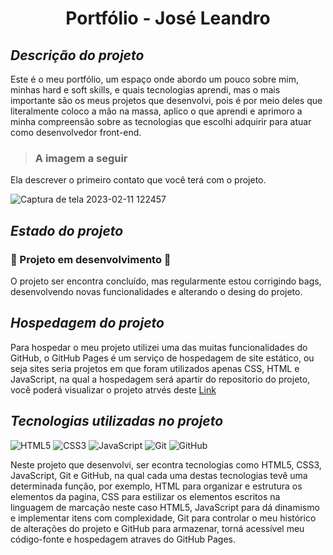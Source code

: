 

 # <h1 align="center">Portfólio - José Leandro</h1>

<div align="center">
  

  
 </div>

 
 ## *Descrição do projeto*

Este é o meu portfólio, um espaço onde abordo um pouco sobre mim, minhas hard e soft skills, e quais tecnologias aprendi, mas o mais importante são os meus projetos que desenvolvi, pois é por meio deles que literalmente coloco a mão na massa, aplico o que aprendi e aprimoro a minha compreensão sobre as tecnologias que escolhi adquirir para  atuar como desenvolvedor front-end.

> ### A imagem a seguir
Ela descrever o primeiro contato que você terá com o projeto.

<div>

![Captura de tela 2023-02-11 122457](https://user-images.githubusercontent.com/104599482/230514899-98f6527b-20db-4060-beaa-6c59667105ed.png)
    
</div>

## *Estado do projeto*

### :construction: Projeto em desenvolvimento :construction:
 
<p>O projeto ser encontra concluído, mas regularmente estou corrigindo bags, desenvolvendo novas funcionalidades e alterando o desing do projeto.</p>

## *Hospedagem do projeto*

Para hospedar o meu projeto utilizei uma das muitas funcionalidades do GitHub, o GitHub Pages é um serviço de hospedagem de site estático, ou seja sites seria projetos em que
foram utilizados apenas CSS, HTML e JavaScript, na qual a hospedagem será apartir do repositorio do projeto, você poderá visualizar o projeto atrvés deste 
[Link](https://joseleandro7i.github.io/projeto-one-protifolio/)


## *Tecnologias utilizadas no projeto*

![HTML5](https://img.shields.io/badge/html5-%23E34F26.svg?style=for-the-badge&logo=html5&logoColor=white)  ![CSS3](https://img.shields.io/badge/css3-%231572B6.svg?style=for-the-badge&logo=css3&logoColor=white)    ![JavaScript](https://img.shields.io/badge/javascript-%23323330.svg?style=for-the-badge&logo=javascript&logoColor=%23F7DF1E)   ![Git](https://img.shields.io/badge/git-%23F05033.svg?style=for-the-badge&logo=git&logoColor=white) ![GitHub](https://img.shields.io/badge/github-%23121011.svg?style=for-the-badge&logo=github&logoColor=white)

Neste projeto que desenvolvi, ser econtra tecnologias como HTML5, CSS3, JavaScript, Git e GitHub, na qual cada uma destas tecnologias tevê uma  determinada função, por exemplo, HTML para organizar e estrutura os elementos da pagina, 
CSS para estilizar os elementos escritos na linguagem de marcação neste caso HTML5, JavaScript para dá dinamismo e implementar itens com complexidade, Git para controlar o meu histórico de alterações do projeto e GitHub para armazenar, torná acessível meu código-fonte e hospedagem atraves do GitHub Pages.

